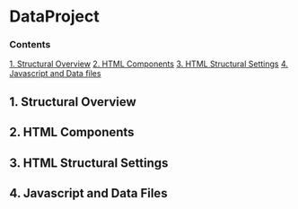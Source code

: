 # DataProject

### Contents
[1. Structural Overview](##-1.-Structural-Overview)
[2. HTML Components](##-2.-HTML-Components)
[3. HTML Structural Settings](##-3.-HTML-Structural-Settings)
[4. Javascript and Data files](##-4.-Javascript-and-Data-Files)

## 1. Structural Overview


## 2. HTML Components


## 3. HTML Structural Settings


## 4. Javascript and Data Files






